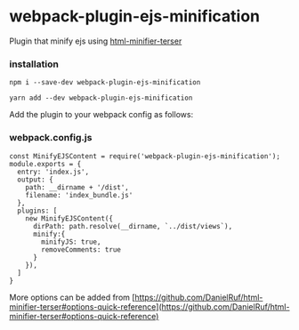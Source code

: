 # webpack-plugin-ejs-minification
Plugin that minify ejs using [html-minifier-terser](https://www.npmjs.com/package/html-minifier-terser)

### installation
```
npm i --save-dev webpack-plugin-ejs-minification
```
```
yarn add --dev webpack-plugin-ejs-minification
```
Add the plugin to your webpack config as follows:
### webpack.config.js
```
const MinifyEJSContent = require('webpack-plugin-ejs-minification');
module.exports = {
  entry: 'index.js',
  output: {
    path: __dirname + '/dist',
    filename: 'index_bundle.js'
  },
  plugins: [
    new MinifyEJSContent({
      dirPath: path.resolve(__dirname, `../dist/views`),
      minify:{
        minifyJS: true,
        removeComments: true
      }
    }),
  ]
}
```
More options can be added from [https://github.com/DanielRuf/html-minifier-terser#options-quick-reference](https://github.com/DanielRuf/html-minifier-terser#options-quick-reference)
